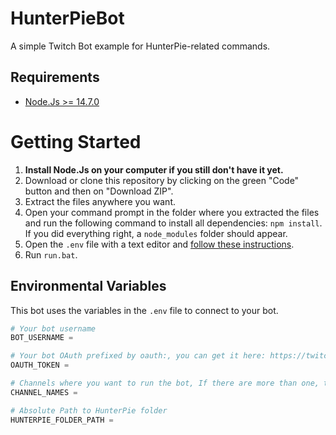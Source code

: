 # HunterPieBot
A simple Twitch Bot example for HunterPie-related commands.

## Requirements

- [Node.Js >= 14.7.0](https://nodejs.org/dist/v14.7.0/node-v14.7.0-x64.msi)

# Getting Started

1. **Install Node.Js on your computer if you still don't have it yet.**
2. Download or clone this repository by clicking on the green "Code" button and then on "Download ZIP".
3. Extract the files anywhere you want.
4. Open your command prompt in the folder where you extracted the files and run the following command to install all dependencies: `npm install`. If you did everything right, a `node_modules` folder should appear.
5. Open the `.env` file with a text editor and [follow these instructions](#Environmental-Variables).
6. Run `run.bat`.

## Environmental Variables

This bot uses the variables in the `.env` file to connect to your bot.

```py
# Your bot username
BOT_USERNAME =

# Your bot OAuth prefixed by oauth:, you can get it here: https://twitchapps.com/tmi/
OAUTH_TOKEN =

# Channels where you want to run the bot, If there are more than one, they need to be comma separated
CHANNEL_NAMES =

# Absolute Path to HunterPie folder
HUNTERPIE_FOLDER_PATH =
```

